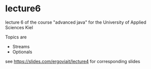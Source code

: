 # lecture6
lecture 6 of the course "advanced java" for the University of Applied Sciences Kiel

Topics are
* Streams
* Optionals

see https://slides.com/ergoviait/lecture4 for corresponding slides
